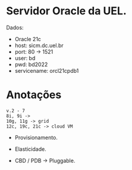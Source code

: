 # Servidor Oracle da UEL.

Dados:  
- Oracle 21c
- host: sicm.dc.uel.br
- port: 80 -> 1521
- user: bd
- pwd: bd2022
- servicename: orcl21cpdb1

# Anotações

    v.2 - 7  
    8i, 9i ->
    10g, 11g -> grid
    12c, 19c, 21c -> cloud VM

- Provisionamento.
- Elasticidade.

- CBD / PDB -> Pluggable.